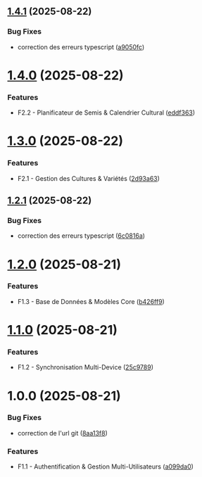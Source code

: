## [1.4.1](https://github.com/buarac/bas-malin/compare/v1.4.0...v1.4.1) (2025-08-22)


### Bug Fixes

* correction des erreurs typescript ([a9050fc](https://github.com/buarac/bas-malin/commit/a9050fcbf9367f18abc42cf7620493147ffd34f1))

# [1.4.0](https://github.com/buarac/bas-malin/compare/v1.3.0...v1.4.0) (2025-08-22)


### Features

* F2.2 - Planificateur de Semis & Calendrier Cultural ([eddf363](https://github.com/buarac/bas-malin/commit/eddf3636a422eba4d096fd989ba09b2f488e7699))

# [1.3.0](https://github.com/buarac/bas-malin/compare/v1.2.1...v1.3.0) (2025-08-22)


### Features

* F2.1 - Gestion des Cultures & Variétés ([2d93a63](https://github.com/buarac/bas-malin/commit/2d93a63e59a476ce576584cb25e4f94d1a9a07d9))

## [1.2.1](https://github.com/buarac/bas-malin/compare/v1.2.0...v1.2.1) (2025-08-22)


### Bug Fixes

* correction des erreurs typescript ([6c0816a](https://github.com/buarac/bas-malin/commit/6c0816a967e72ff411099c0a45776d4f385ed7f2))

# [1.2.0](https://github.com/buarac/bas-malin/compare/v1.1.0...v1.2.0) (2025-08-21)


### Features

* F1.3 - Base de Données & Modèles Core ([b426ff9](https://github.com/buarac/bas-malin/commit/b426ff966b68d84bd1dd887f77af3f69139c2b00))

# [1.1.0](https://github.com/buarac/bas-malin/compare/v1.0.0...v1.1.0) (2025-08-21)


### Features

* F1.2 - Synchronisation Multi-Device ([25c9789](https://github.com/buarac/bas-malin/commit/25c978998110fc931198b6064aff60d3975c01f9))

# 1.0.0 (2025-08-21)


### Bug Fixes

* correction de l'url git ([8aa13f8](https://github.com/buarac/bas-malin/commit/8aa13f817d3cb4016566d9b693c419e54718802e))


### Features

* F1.1 - Authentification & Gestion Multi-Utilisateurs ([a099da0](https://github.com/buarac/bas-malin/commit/a099da07c865125eda1e820704fdfbed881ab4a6))
